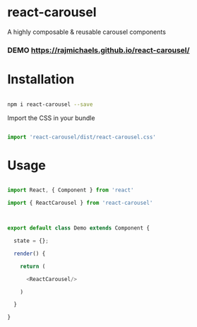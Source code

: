 # react-carousel

A highly composable &amp; reusable carousel components


### DEMO https://rajmichaels.github.io/react-carousel/



# Installation



```bash

npm i react-carousel --save

```



Import the CSS in your bundle



```js

import 'react-carousel/dist/react-carousel.css'

```



# Usage



```js

import React, { Component } from 'react'

import { ReactCarousel } from 'react-carousel'



export default class Demo extends Component {

  state = {};

  render() {

    return (

      <ReactCarousel/>

    )

  }

}

```
